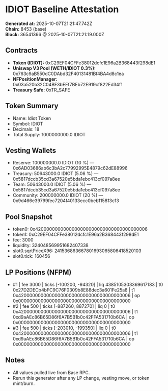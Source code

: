 # IDIOT Baseline Attestation

**Generated at:** 2025-10-07T21:21:47.742Z  
**Chain:** 8453 (base)  
**Block:** 36541366 @ 2025-10-07T21:21:19.000Z

## Contracts
- **Token (IDIOT):** 0xC29EF04CFFe38012dcfc1E96a2B368443f298dE1
- **Uniswap V3 Pool (WETH/IDIOT 0.3%):** 0x763c9aB550dC0DAbd32F40131481Bf4BA4d8c1ea
- **NFPositionManager:** 0x03a520b32C04BF3bEEf7BEb72E919cf822Ed34f1
- **Treasury Safe:** 0xTR_SAFE

## Token Summary
- Name: Idiot Token
- Symbol: IDIOT
- Decimals: 18
- Total Supply: 1000000000.0 IDIOT

## Vesting Wallets
- Reserve: 100000000.0 IDIOT (10 %) — 0x6AD03686ab6c3bA2c77992995E4879c62dE88996
- Treasury: 50643000.0 IDIOT (5.06 %) — 0x5817dccb35cd3a67520e5bda1ebc413cf097a8ee
- Team: 50643000.0 IDIOT (5.06 %) — 0x5817dccb35cd3a67520e5bda1ebc413cf097a8ee
- Community: 200000000.0 IDIOT (20 %) — 0x9d466e39799fec7204f40133ecc0beb115813c13

## Pool Snapshot
- token0: 0x4200000000000000000000000000000000000006
- token1: 0xC29EF04CFFe38012dcfc1E96a2B368443f298dE1
- fee: 3000
- liquidity: 324048569951682407338
- slot0.sqrtPriceX96: 241536863667801693065806418520103
- slot0.tick: 160456

## LP Positions (NFPM)
- #1 | fee 3000 | ticks [-100200, -94320] | liq 4385105303369617183 | t0 0x27D2DECb4bFC9C76F0309b8E88dec3a601Fe25a8 | t1 0x4200000000000000000000000000000000000006 | op 0x0000000000000000000000000000000000000000
- #2 | fee 500 | ticks [-887260, 887270] | liq 0 | t0 0x4200000000000000000000000000000000000006 | t1 0xd9aAEc86B65D86f6A7B5B1b0c42FFA531710b6CA | op 0x0000000000000000000000000000000000000000
- #3 | fee 500 | ticks [-203010, -199350] | liq 0 | t0 0x4200000000000000000000000000000000000006 | t1 0xd9aAEc86B65D86f6A7B5B1b0c42FFA531710b6CA | op 0x0000000000000000000000000000000000000000

## Notes
- All values pulled live from Base RPC.
- Rerun this generator after any LP change, vesting move, or token mint/burn.

